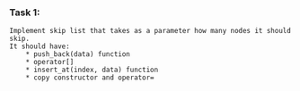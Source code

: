 ### **Task 1:**
    Implement skip list that takes as a parameter how many nodes it should skip.
    It should have:
        * push_back(data) function
        * operator[]
        * insert_at(index, data) function
        * copy constructor and operator=

